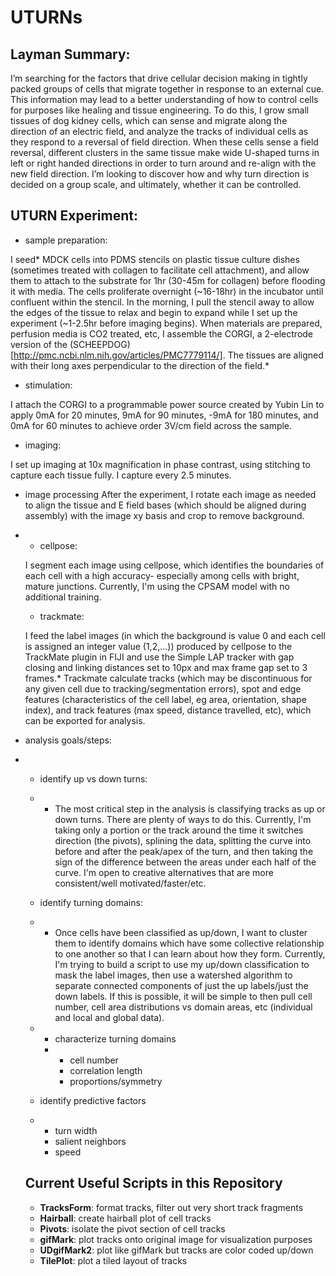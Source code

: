 # UTURNs
## Layman Summary:
  I’m searching for the factors that drive cellular decision making in tightly packed groups of cells that migrate together in response to an external cue. This information may lead to a better understanding of how to control cells for purposes like healing and tissue engineering. To do this, I grow small tissues of dog kidney cells, which can sense and migrate along the direction of an electric field, and analyze the tracks of individual cells as they respond to a reversal of field direction. When these cells sense a field reversal, different clusters in the same tissue make wide U-shaped turns in left or right handed directions in order to turn around and re-align with the new field direction. I’m looking to discover how and why turn direction is decided on a group scale, and ultimately, whether it can be controlled.

## UTURN Experiment:
- sample preparation:

I seed* MDCK cells into PDMS stencils on plastic tissue culture dishes (sometimes treated with collagen to facilitate cell attachment), and allow them to attach to the substrate for 1hr (30-45m for collagen) before flooding it with media. The cells proliferate overnight (~16-18hr) in the incubator until confluent within the stencil. In the morning, I pull the stencil away to allow the edges of the tissue to relax and begin to expand while I set up the experiment (~1-2.5hr before imaging begins). When materials are prepared, perfusion media is CO2 treated, etc, I assemble the CORGI, a 2-electrode version of the (SCHEEPDOG)[http://pmc.ncbi.nlm.nih.gov/articles/PMC7779114/]. The tissues are aligned with their long axes perpendicular to the direction of the field.*
- stimulation:
  
I attach the CORGI to a programmable power source created by Yubin Lin to apply 0mA for 20 minutes, 9mA for 90 minutes, -9mA for 180 minutes, and 0mA for 60 minutes to achieve order 3V/cm field across the sample.
- imaging:
  
I set up imaging at 10x magnification in phase contrast, using stitching to capture each tissue fully. I capture every 2.5 minutes.
- image processing
After the experiment, I rotate each image as needed to align the tissue and E field bases (which should be aligned during assembly) with the image xy basis and crop to remove background. 
- - cellpose:
    
  I segment each image using cellpose, which identifies the boundaries of each cell with a high accuracy- especially among cells with bright, mature junctions. Currently, I'm using the CPSAM model with no additional training.
  - trackmate:
    
  I feed the label images (in which the background is value 0 and each cell is assigned an integer value (1,2,...)) produced by cellpose to the TrackMate plugin in FIJI and use the Simple LAP tracker with gap closing and linking distances set to 10px and max frame gap set to 3 frames.* Trackmate calculate tracks (which may be discontinuous for any given cell due to tracking/segmentation errors), spot and edge features (characteristics of the cell label, eg area, orientation, shape index), and track features (max speed, distance travelled, etc), which can be exported for analysis. 
- analysis goals/steps:
  
- - identify up vs down turns:
    
  - - The most critical step in the analysis is classifying tracks as up or down turns. There are plenty of ways to do this. Currently, I'm taking only a portion or the track around the time it switches direction (the pivots), splining the data, splitting the curve into before and after the peak/apex of the turn, and then taking the sign of the difference between the areas under each half of the curve. I'm open to creative alternatives that are more consistent/well motivated/faster/etc.
  - identify turning domains:
    
  - - Once cells have been classified as up/down, I want to cluster them to identify domains which have some collective relationship to one another so that I can learn about how they form. Currently, I'm trying to build a script to use my up/down classification to mask the label images, then use a watershed algorithm to separate connected components of just the up labels/just the down labels. If this is possible, it will be simple to then pull cell number, cell area distributions vs domain areas, etc (individual and local and global data).
  - - characterize turning domains
    - - cell number
      - correlation length
      - proportions/symmetry
  - identify predictive factors
  - - turn width
    - salient neighbors
    - speed

  ## Current Useful Scripts in this Repository
  - **TracksForm**: format tracks, filter out very short track fragments
  - **Hairball**: create hairball plot of cell tracks
  - **Pivots**: isolate the pivot section of cell tracks
  - **gifMark**: plot tracks onto original image for visualization purposes
  - **UDgifMark2**: plot like gifMark but tracks are color coded up/down
  - **TilePlot**: plot a tiled layout of tracks
